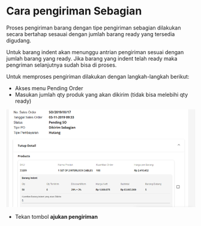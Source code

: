 # Cara pengiriman Sebagian

Proses pengiriman barang dengan tipe pengiriman sebagian dilakukan secara bertahap sesauai dengan jumlah barang ready yang tersedia digudang.

Untuk barang indent akan menunggu antrian pengiriman sesuai dengan jumlah barang yang ready. Jika barang yang indent telah ready maka pengriman selanjutnya sudah bisa di proses.

Untuk memproses pengiriman dilakukan dengan langkah-langkah berikut:

* Akses menu Pending Order
* Masukan jumlah qty produk yang akan dikirim \(tidak bisa melebihi qty ready\)

![](../../.gitbook/assets/image%20%28211%29.png)

* Tekan tombol **ajukan pengiriman**

